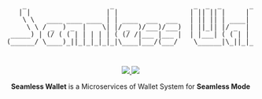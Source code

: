 <pre style="font-size: 1.4vw;">
<p align="center">
    _                     _                    _  _  _       _ _            
   | |                   | |                  | || || |     | | |      _    
    \ \   ____ ____ ____ | | ____  ___  ___   | || || | ____| | | ____| |_  
     \ \ / _  ) _  |    \| |/ _  )/___)/___)  | ||_|| |/ _  | | |/ _  )  _) 
 _____) | (/ ( ( | | | | | ( (/ /|___ |___ |  | |___| ( ( | | | ( (/ /| |__ 
(______/ \____)_||_|_|_|_|_|\____|___/(___/    \______|\_||_|_|_|\____)\___)
</p>
</pre>
<p align="center">
<a href="https://golang.org/">
    <img src="https://img.shields.io/badge/Made%20with-Go-1f425f.svg">
</a>
<a href="/LICENSE">
    <img src="https://img.shields.io/badge/License-MIT-green.svg">
</a>
</p>
<p align="center">
<b>Seamless Wallet</b> is a Microservices of Wallet System for <b>Seamless Mode</b>
</p>